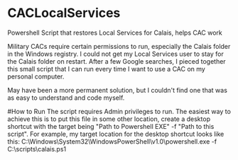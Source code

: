 # CACLocalServices
Powershell Script that restores Local Services for Calais, helps CAC work

Military CACs require certain permissions to run, especially the Calais folder in the Windows registry. I could not get my Local Services user to stay for the Calais folder on restart. After a few Google searches, I pieced together this small script that I can run every time I want to use a CAC on my personal computer. 

May have been a more permanent solution, but I couldn't find one that was as easy to understand and code myself. 

#How to Run
The script requires Admin privileges to run. The easiest way to achieve this is to put this file in some other location, create a desktop shortcut with the target being "Path to Powershell EXE" -f "Path to this script". For example, my target location for the desktop shortcut looks like this:  C:\Windows\System32\WindowsPowerShell\v1.0\powershell.exe -f C:\scripts\calais.ps1

